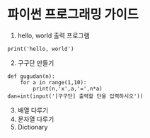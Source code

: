 # 파이썬 프로그래밍 가이드
1. hello, world 출력 프로그램
```
print('hello, world')
```
2. 구구단 만들기
```
def gugudan(n):
    for a in range(1,10):
        print(n,'x',a,'=',n*a)
dan=int(input('[구구단] 출력할 단을 입력하시오'))
```
3. 배열 다루기
4. 문자열 다루기
5. Dictionary 